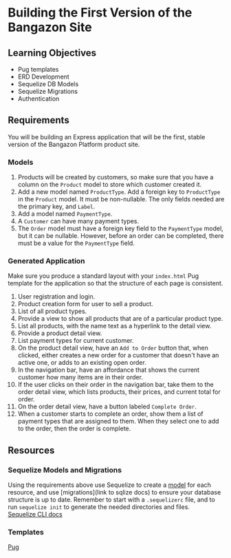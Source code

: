 # Building the First Version of the Bangazon Site

## Learning Objectives

* Pug templates
* ERD Development
* Sequelize DB Models
* Sequelize Migrations
* Authentication

## Requirements

You will be building an Express application that will be the first, stable version of the Bangazon Platform product site.

### Models

1. Products will be created by customers, so make sure that you have a column on the `Product` model to store which customer created it.
1. Add a new model named `ProductType`. Add a foreign key to `ProductType` in the `Product` model. It must be non-nullable. The only fields needed are the primary key, and `Label`.
1. Add a model named `PaymentType`.
1. A `Customer` can have many payment types.
1. The `Order` model must have a foreign key field to the `PaymentType` model, but it can be nullable. However, before an order can be completed, there must be a value for the `PaymentType` field.

### Generated Application
Make sure you produce a standard layout with your `index.html` Pug template for the application so that the structure of each page is consistent.

1. User registration and login.
1. Product creation form for user to sell a product.
1. List of all product types.
1. Provide a view to show all products that are of a particular product type.
1. List all products, with the name text as a hyperlink to the detail view.
1. Provide a product detail view.
1. List payment types for current customer.
1. On the product detail view, have an `Add to Order` button that, when clicked, either creates a new order for a customer that doesn't have an active one, or adds to an existing open order.
1. In the navigation bar, have an affordance that shows the current customer how many items are in their order.
1. If the user clicks on their order in the navigation bar, take them to the order detail view, which lists products, their prices, and current total for order.
1. On the order detail view, have a button labeled `Complete Order`.
1. When a customer starts to complete an order, show them a list of payment types that are assigned to them. When they select one to add to the order, then the order is complete.

## Resources

### Sequelize Models and Migrations
Using the requirements above use Sequelize to create a [model](http://docs.sequelizejs.com/manual/tutorial/models-definition.html) for each resource, and use [migrations](link to sqlize docs) to ensure your database structure is up to date. Remember to start with a `.sequelizerc` file, and to run `sequelize init` to generate the needed directories and files.   
[Sequelize CLI docs](https://github.com/sequelize/cli)

### Templates

[Pug](https://pugjs.org/api/getting-started.html)
